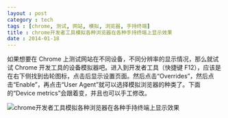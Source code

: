 ```yaml
---
layout : post
category : tech
tags : [chrome, 测试, 网站, 模拟, 浏览器, 手持终端]
title : chrome开发者工具模拟各种浏览器在各种手持终端上显示效果
date : 2014-01-18
---
```


如果想要在 Chrome 上测试网站在不同设备，不同分辨率的显示情况，那么就试试 Chrome 开发工具的设备模拟器吧。进入到开发者工具（快捷键 F12），应该是在右下侧找到齿轮图标，点击后显示设置页面。然后点击“Overrides”，然后点击“Enable”，再点击“User Agent”就可以选择模拟浏览器的种类了。下面的“Device metrics”会跟着变，并且也可以手工修改。

![chrome开发者工具模拟各种浏览器在各种手持终端上显示效果](http://samrain.qiniudn.com/chrome%E5%BC%80%E5%8F%91%E8%80%85%E5%B7%A5%E5%85%B7%E6%A8%A1%E6%8B%9F%E5%90%84%E7%A7%8D%E6%B5%8F%E8%A7%88%E5%99%A8%E5%9C%A8%E5%90%84%E7%A7%8D%E6%89%8B%E6%8C%81%E7%BB%88%E7%AB%AF%E4%B8%8A%E6%98%BE%E7%A4%BA%E6%95%88%E6%9E%9C.jpg "chrome开发者工具模拟各种浏览器在各种手持终端上显示效果")
